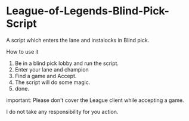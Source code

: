 # League-of-Legends-Blind-Pick-Script
A script which enters the lane and instalocks in Blind pick. 

How to use it 

1. Be in a blind pick lobby and run the script.
2. Enter your lane and champion
3. Find a game and Accept. 
4. The script will do some magic.
5. done.

important: Please don't cover the League client while accepting a game.

I do not take any responsibility for you action. 

